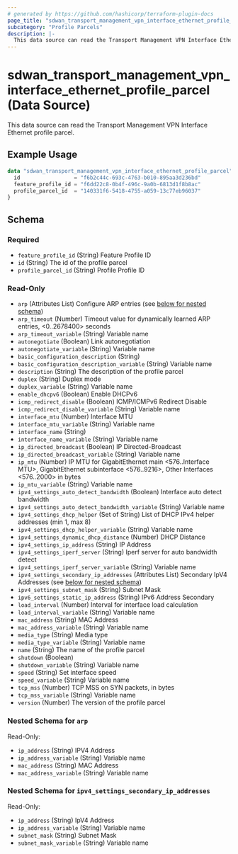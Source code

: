 ```yaml
---
# generated by https://github.com/hashicorp/terraform-plugin-docs
page_title: "sdwan_transport_management_vpn_interface_ethernet_profile_parcel Data Source - terraform-provider-sdwan"
subcategory: "Profile Parcels"
description: |-
  This data source can read the Transport Management VPN Interface Ethernet profile parcel.
---
```


# sdwan_transport_management_vpn_interface_ethernet_profile_parcel (Data Source)

This data source can read the Transport Management VPN Interface Ethernet profile parcel.

## Example Usage

```terraform
data "sdwan_transport_management_vpn_interface_ethernet_profile_parcel" "example" {
  id                 = "f6b2c44c-693c-4763-b010-895aa3d236bd"
  feature_profile_id = "f6dd22c8-0b4f-496c-9a0b-6813d1f8b8ac"
  profile_parcel_id  = "140331f6-5418-4755-a059-13c77eb96037"
}
```

<!-- schema generated by tfplugindocs -->
## Schema

### Required

- `feature_profile_id` (String) Feature Profile ID
- `id` (String) The id of the profile parcel
- `profile_parcel_id` (String) Profile Profile ID

### Read-Only

- `arp` (Attributes List) Configure ARP entries (see [below for nested schema](#nestedatt--arp))
- `arp_timeout` (Number) Timeout value for dynamically learned ARP entries, <0..2678400> seconds
- `arp_timeout_variable` (String) Variable name
- `autonegotiate` (Boolean) Link autonegotiation
- `autonegotiate_variable` (String) Variable name
- `basic_configuration_description` (String)
- `basic_configuration_description_variable` (String) Variable name
- `description` (String) The description of the profile parcel
- `duplex` (String) Duplex mode
- `duplex_variable` (String) Variable name
- `enable_dhcpv6` (Boolean) Enable DHCPv6
- `icmp_redirect_disable` (Boolean) ICMP/ICMPv6 Redirect Disable
- `icmp_redirect_disable_variable` (String) Variable name
- `interface_mtu` (Number) Interface MTU
- `interface_mtu_variable` (String) Variable name
- `interface_name` (String)
- `interface_name_variable` (String) Variable name
- `ip_directed_broadcast` (Boolean) IP Directed-Broadcast
- `ip_directed_broadcast_variable` (String) Variable name
- `ip_mtu` (Number) IP MTU for GigabitEthernet main <576..Interface MTU>, GigabitEthernet subinterface <576..9216>, Other Interfaces <576..2000> in bytes
- `ip_mtu_variable` (String) Variable name
- `ipv4_settings_auto_detect_bandwidth` (Boolean) Interface auto detect bandwidth
- `ipv4_settings_auto_detect_bandwidth_variable` (String) Variable name
- `ipv4_settings_dhcp_helper` (Set of String) List of DHCP IPv4 helper addresses (min 1, max 8)
- `ipv4_settings_dhcp_helper_variable` (String) Variable name
- `ipv4_settings_dynamic_dhcp_distance` (Number) DHCP Distance
- `ipv4_settings_ip_address` (String) IP Address
- `ipv4_settings_iperf_server` (String) Iperf server for auto bandwidth detect
- `ipv4_settings_iperf_server_variable` (String) Variable name
- `ipv4_settings_secondary_ip_addresses` (Attributes List) Secondary IpV4 Addresses (see [below for nested schema](#nestedatt--ipv4_settings_secondary_ip_addresses))
- `ipv4_settings_subnet_mask` (String) Subnet Mask
- `ipv6_settings_static_ip_address` (String) IPv6 Address Secondary
- `load_interval` (Number) Interval for interface load calculation
- `load_interval_variable` (String) Variable name
- `mac_address` (String) MAC Address
- `mac_address_variable` (String) Variable name
- `media_type` (String) Media type
- `media_type_variable` (String) Variable name
- `name` (String) The name of the profile parcel
- `shutdown` (Boolean)
- `shutdown_variable` (String) Variable name
- `speed` (String) Set interface speed
- `speed_variable` (String) Variable name
- `tcp_mss` (Number) TCP MSS on SYN packets, in bytes
- `tcp_mss_variable` (String) Variable name
- `version` (Number) The version of the profile parcel

<a id="nestedatt--arp"></a>
### Nested Schema for `arp`

Read-Only:

- `ip_address` (String) IPV4 Address
- `ip_address_variable` (String) Variable name
- `mac_address` (String) MAC Address
- `mac_address_variable` (String) Variable name


<a id="nestedatt--ipv4_settings_secondary_ip_addresses"></a>
### Nested Schema for `ipv4_settings_secondary_ip_addresses`

Read-Only:

- `ip_address` (String) IpV4 Address
- `ip_address_variable` (String) Variable name
- `subnet_mask` (String) Subnet Mask
- `subnet_mask_variable` (String) Variable name
